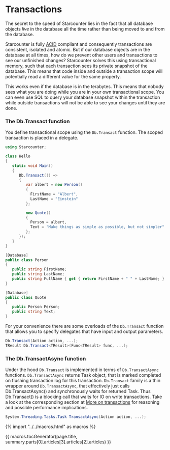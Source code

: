 # Transactions

The secret to the speed of Starcounter lies in the fact that all database objects _live_ in the database all the time rather than being moved to and from the database.

Starcounter is fully [ACID](http://en.wikipedia.org/wiki/ACID) compliant and consequently transactions are consistent, isolated and atomic. But if our database objects are in the database at all times, how do we prevent other users and transactions to see our unfinished changes?  Starcounter solves this using transactional memory, such that each transaction sees its private snapshot of the database. This means that code inside and outside a transaction scope will potentially read a different value for the same property.

This works even if the database is in the terabytes. This means that nobody sees what you are doing while you are in your own transactional scope. You can even use SQL to query your database snapshot within the transaction while outside transactions will not be able to see your changes until they are done.

### The Db.Transact function
You define transactional scope using the `Db.Transact` function. The scoped transaction is placed in a delegate.

```cs
using Starcounter;

class Hello
{
   static void Main()
   {
      Db.Transact(() =>
      {
         var albert = new Person()
         {
           FirstName = "Albert",
           LastName = "Einstein"
         };

         new Quote()
         {
           Person = albert,  
           Text = "Make things as simple as possible, but not simpler"
         };
      });
   }
}

[Database]
public class Person
{
   public string FirstName;
   public string LastName;
   public string FullName { get { return FirstName + " " + LastName; } }
}

[Database]
public class Quote
{
   public Person Person;
   public string Text;
}
```

For your convenience there are some overloads of the `Db.Transact` function that allows you to specify delegates that have input and output parameters.

```cs
Db.Transact(Action action, ...);
TResult Db.Transact<TResult>(Func<TResult> func, ...);
```  

### The Db.TransactAsync function
Under the hood `Db.Transact` is implemented in terms of `Db.TransactAsync` functions. `Db.TransactAsync` returns Task object, that is marked completed on flushing transaction log for this transaction. `Db.Transact` family is a thin wrapper around `Db.TransactAsync`, that effectively just calls Db.TransactAsync() and synchronously waits for returned Task. Thus Db.Transact() is a blocking call that waits for IO on write transactions. Take a look at the corresponding section at [More on transactions](more-on-transactions.md) for reasoning and possible performance implications.

```cs
System.Threading.Tasks.Task TransactAsync(Action action, ...);
```  

{% import "../../macros.html" as macros %}

{{ macros.tocGenerator(page.title, summary.parts[0].articles[3].articles[2].articles) }}

